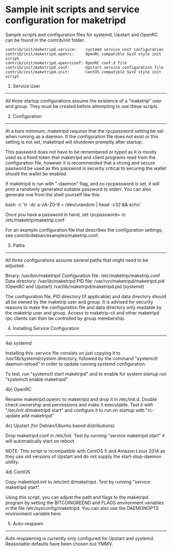 Sample init scripts and service configuration for maketripd
==========================================================

Sample scripts and configuration files for systemd, Upstart and OpenRC
can be found in the contrib/init folder.

    contrib/init/maketripd.service:    systemd service unit configuration
    contrib/init/maketripd.openrc:     OpenRC compatible SysV style init script
    contrib/init/maketripd.openrcconf: OpenRC conf.d file
    contrib/init/maketripd.conf:       Upstart service configuration file
    contrib/init/maketripd.init:       CentOS compatible SysV style init script

1. Service User
---------------------------------

All three startup configurations assume the existence of a "maketrip" user
and group.  They must be created before attempting to use these scripts.

2. Configuration
---------------------------------

At a bare minimum, maketripd requires that the rpcpassword setting be set
when running as a daemon.  If the configuration file does not exist or this
setting is not set, maketripd will shutdown promptly after startup.

This password does not have to be remembered or typed as it is mostly used
as a fixed token that maketripd and client programs read from the configuration
file, however it is recommended that a strong and secure password be used
as this password is security critical to securing the wallet should the
wallet be enabled.

If maketripd is run with "-daemon" flag, and no rpcpassword is set, it will
print a randomly generated suitable password to stderr.  You can also
generate one from the shell yourself like this:

bash -c 'tr -dc a-zA-Z0-9 < /dev/urandom | head -c32 && echo'

Once you have a password in hand, set rpcpassword= in /etc/maketrip/maketrip.conf

For an example configuration file that describes the configuration settings,
see contrib/debian/examples/maketrip.conf.

3. Paths
---------------------------------

All three configurations assume several paths that might need to be adjusted.

Binary:              /usr/bin/maketripd
Configuration file:  /etc/maketrip/maketrip.conf
Data directory:      /var/lib/maketripd
PID file:            /var/run/maketripd/maketripd.pid (OpenRC and Upstart)
                     /var/lib/maketripd/maketripd.pid (systemd)

The configuration file, PID directory (if applicable) and data directory
should all be owned by the maketrip user and group.  It is advised for security
reasons to make the configuration file and data directory only readable by the
maketrip user and group.  Access to maketrip-cli and other maketripd rpc clients
can then be controlled by group membership.

4. Installing Service Configuration
-----------------------------------

4a) systemd

Installing this .service file consists on just copying it to
/usr/lib/systemd/system directory, followed by the command
"systemctl daemon-reload" in order to update running systemd configuration.

To test, run "systemctl start maketripd" and to enable for system startup run
"systemctl enable maketripd"

4b) OpenRC

Rename maketripd.openrc to maketripd and drop it in /etc/init.d.  Double
check ownership and permissions and make it executable.  Test it with
"/etc/init.d/maketripd start" and configure it to run on startup with
"rc-update add maketripd"

4c) Upstart (for Debian/Ubuntu based distributions)

Drop maketripd.conf in /etc/init.  Test by running "service maketripd start"
it will automatically start on reboot.

NOTE: This script is incompatible with CentOS 5 and Amazon Linux 2014 as they
use old versions of Upstart and do not supply the start-stop-daemon uitility.

4d) CentOS

Copy maketripd.init to /etc/init.d/maketripd. Test by running "service maketripd start".

Using this script, you can adjust the path and flags to the maketripd program by
setting the BITCOINGREEND and FLAGS environment variables in the file
/etc/sysconfig/maketripd. You can also use the DAEMONOPTS environment variable here.

5. Auto-respawn
-----------------------------------

Auto respawning is currently only configured for Upstart and systemd.
Reasonable defaults have been chosen but YMMV.
